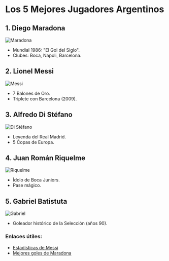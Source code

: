 # Los 5 Mejores Jugadores Argentinos  

## 1. Diego Maradona  
![Maradona](https://vistapointe.net/images/diego-armando-maradona-4.jpg)
- Mundial 1986: "El Gol del Siglo".  
- Clubes: Boca, Napoli, Barcelona.  

## 2. Lionel Messi
![Messi](https://th.bing.com/th/id/OIP.JVoyRlHVswSXEnMHs7QhPQHaE8?w=274&h=185&c=7&r=0&o=5&dpr=1.3&pid=1.7)  
- 7 Balones de Oro.  
- Triplete con Barcelona (2009).  

## 3. Alfredo Di Stéfano
![Di Stéfano](https://i.pinimg.com/originals/c7/70/c9/c770c9357b2d3f3e28d0da890cf4ebb3.jpg)  
- Leyenda del Real Madrid.  
- 5 Copas de Europa.  

## 4. Juan Román Riquelme  
![Riquelme](https://i.pinimg.com/736x/5e/1e/e9/5e1ee9a581dad2d87624232a6035bdd1.jpg)  
- Ídolo de Boca Juniors.  
- Pase mágico.  

## 5. Gabriel Batistuta 
 ![Gabriel](https://th.bing.com/th/id/R.b5b8cc077c883a8ab5bd3327f710b139?rik=aqPpMX1EBSRsBg&riu=http%3a%2f%2f3.bp.blogspot.com%2f-F_zfwKoUpoM%2fTlbLNtORh_I%2fAAAAAAAAA5o%2fnvad1TyGMws%2fs1600%2fGabriel%2bBatistuta%2b2.jpg&ehk=mDiKELTE9dO2wRMp6eqULAklvirhcfe7iAmW6Px3jLw%3d&risl=&pid=ImgRaw&r=0)  
- Goleador histórico de la Selección (años 90).  

### Enlaces útiles:  
- [Estadísticas de Messi](https://fbref.com/messi)  
- [Mejores goles de Maradona](https://youtube.com/maradona-top)